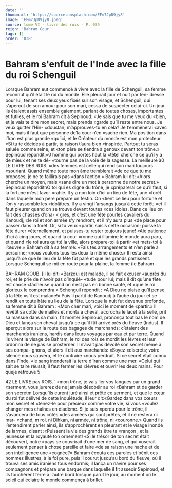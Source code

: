 ```yaml
---
date: ''
thumbnail: 'https://source.unsplash.com/EFm7JpD9jy8'
image: 'EFm7JpD9jy8.jpeg'
source: tome VI - livre des rois - P. 039
reign: 'Bahram Gour'
tags: []
order: '038'
---
```


# Bahram s'enfuit de l'Inde avec la fille du roi Schenguil

Lorsque Bahram eut commencé à vivre avec la fille de Schenguil, sa femme reconnut qu’il était le
roi du monde. Elle pleurait jour et nuit par ten- dresse pour lui, tenant ses deux yeux fixés sur son visage, et Schenguil, qui s’aperçut de son amour
pour son mari, cessa de suspecter celui-ci. Un jour ils étaient assis ensemble gaiement, parlant de
toutes choses, importantes et futiles, et le roi Bahram dit à Sepinoud: «Je sais que tu me veux du «bien, et je vais te dire mon secret, mais prends «garde qu’il reste entre nous. Je veux quitter l’Hin- «doustan; m’approuves-tu en cela? Je t’emmènerai
«avec moi, mais il faut que personne de’la cour n’en «sache rien. Ma position dans l’Iran est plus grande «qu’ici, et le Créateur du monde est mon protecteur.
«Si tu te décides à partir, ta raison t’aura bien «inspirée. Partout tu seras saluée comme reine, et «ton père se tiendra à genoux devant ton trône.» Sepinoud répondit:«0 homme qui portes haut la «têtel cherche ce qu’il y a de mieux et ne te dé- «tourne pas de la voie de la sagesse. La meilleure
à0 LE LIVRE DES ROIS.
«des femmes est celle qui rend son mari toujours
«souriant. Quand même toute mon âme tremblerait
«de ce que tu me proposes, je ne te faillirais pas «dans l’action.»
Bahram lui dit: «Alors cherche un moyen, mais «sans dire un mot à personne de notre secret.» Sepinoud réponditnO toi qui es digne du trône, je «préparerai ce qu’il faut, si la fortune m’est favo-
«rahle. Il y a non loin d’ici un lieu de fête, une «forêt dans laquelle mon père prépare un festin. On «tient ce lieu pour fortuné et l’on y rassemble les «idolâtres. Il y a vingt l’arsangs jusqu’à cette forêt;
«et il faut pleurer quand on se trouve devant toutes «ces idoles. Dans ce lieu on fait des chasses d’ona-
« gres, et c’est une fête pourles cavaliers du Kanoudj;
«le roi et son armée s’y rendront, et il n’y aura plus
«de place pour passer dans la forêt. Or, si tu veux «partir, saisis cette occasion; puisse la fête durer «éternellement, et puisses-tu rester toujours jeune! «Aie patience d’ici à cinq jours, et quand la cou- «ronne qui illumine le monde aura paru, et quand «le roi aura quitté la ville, alors prépare-toi à partir
«et mets-toi à l’œuvre.» Bahram dit à sa femme: «Fais tes arrangements et n’en parle à personne; «nous voulons tous les deux la même chose.»
Il resta ainsi jusqu’à ce que le lieu de la fête fût
paré et que les grands partissent. Lorsque Schenguil se mit en route pour la plaine, la femme (le Bahram

BAHRAM GOUB. [il lui dit: «Barzoui est malade, il se fait excuser
«auprès du roi, et le prie de n’avoir pas d’inquié-
«tude pour lui; mais il dit qu’une fête est chose «fâcheuse quand on n’est pas en bonne santé, et «que le roi glorieux le comprendra.» Schenguil répondit : «A Dieu ne plaise qu’il pense à la fête
«s’il est malade!» Puis il partit de Kanoudj à l’aube
du jour et se rendit en toute hâte au lieu de la fête.
Lorsque la nuit fut devenue profonde, sa femme dit à Bahram : «Mon cher mari, voici le moment de «partir.» Il revêtit sa cotte de mailles et monta à cheval, accrocha le lacet à la selle, prit sa massue dans sa main, fit monter Sepinoud, prononça tout bas le nom de Dieu et lança son cheval jusqu’à ce
qu’il fût arrivé près du fleuve (Indus). Il aperçut
alors sur la route des bagages de marchands; c’étaient des marchands iraniens, hardis dans leurs
voyages par eau et par terre. Quand ils virent le visage de Bahram, le roi des rois se mordit les lèvres et leur ordonna de ne pas se prosterner. Il n’avait pas dévoilé son secret même à ses compa-
gnons, et alors il dit aux marchands: «Soyez «discrets; votre silence nous sauvera, et le contraire «nous perdrait. Si ce secret était connu dans l’Inde,
«le sang inonderait la terre d’lran comme une mer. «Celui qui sait se taire réussit; il faut fermer les «lèvres et ouvrir les deux mains. Pour queje retrouve
5

42 LE LIVRE pas ROIS. ’
«mon trône, je vais lier vos langues par un grand «serment, vous jurerez de ne jamais désobéir au roi «Bahram et de garder son secretm
Lorsqu’ils eurent juré ainsi et prêté ce serment,
et que le cœur du roi fut délivré de cette inquiétude,
il leur dit:«Gardez dans vos cœurs mon secret et
«tenez-le pour précieux comme votre vie, si vous
«voulez changer mes chaînes en diadème. Si je suis
«perdu pour le trône, il s’avancera de tous côtés
«des armées qui sont prêtes, et il ne restera ni mar-
«chand, m roi, ni Dihkan, ni armée, ni trône, ni
«couronne.» Quand ils l’entendirent parler ainsi,
ils s’approchèrent en pleurant et le visage inondé de
larmes, disant :«Puissent la vie des grands être ta
«rançon , et la jeunesse et la royauté ton ornement!
«Si le trésor de ton secret était découvert, notre
«pays se couvrirait d’une mer de sang, et qui
«oserait seulement penser à chose pareille et faire
«de sa raison une hache et de son intelligence une «cognée?»
Bahram écouta ces paroles et bénit ces hommes illustres, à la foi pure, puis il courut jusqu’au bord du fleuve, où il trouva ses amis iraniens tous endormis; il lança un navire pour ses compagnons et prépara
une barque dans laquelle il fit asseoir Sepinoud, et ils touchèrent terre à l’autre bord lorsque parut le
jour, au moment où le soleil qui éclaire le monde commença à briller.
